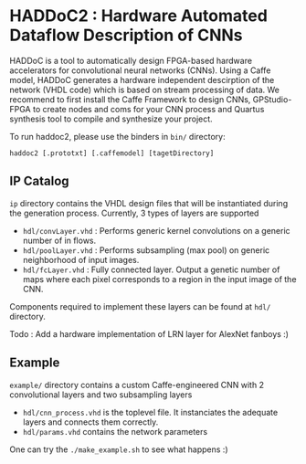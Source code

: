 # HADDoC2 :  Hardware Automated Dataflow Description of CNNs
HADDoC is a tool to automatically design FPGA-based hardware accelerators for convolutional neural networks (CNNs). Using a Caffe model, HADDoC generates a hardware independent descirption of the network (VHDL code) which is based on stream processing of data. 
We recommend to first install the Caffe Framework to design CNNs, GPStudio-FPGA to create nodes and coms for your CNN process and Quartus synthesis tool to compile and synthesize your project.

To run haddoc2, please use the binders in `bin/` directory:

`haddoc2 [.prototxt] [.caffemodel] [tagetDirectory]`

## IP Catalog
`ip` directory contains the VHDL design files that will be instantiated during the generation process.  Currently, 3 types of layers are supported
- `hdl/convLayer.vhd` : Performs generic kernel convolutions on a generic number of in flows.
- `hdl/poolLayer.vhd` : Performs subsampling (max pool) on generic neighborhood of input images.
- `hdl/fcLayer.vhd`   : Fully connected layer. Output a genetic number of maps where each pixel corresponds to a region in the input image of the CNN.

Components required to implement these layers can be found at `hdl/` directory.

Todo : Add a hardware implementation of LRN layer for AlexNet fanboys :)



## Example
`example/` directory contains a custom Caffe-engineered CNN with 2 convolutional layers and two subsampling layers
- `hdl/cnn_process.vhd` is the toplevel file. It instanciates the adequate layers and connects them correctly.
- `hdl/params.vhd` contains the network parameters

One can try the `./make_example.sh` to see what happens :)
